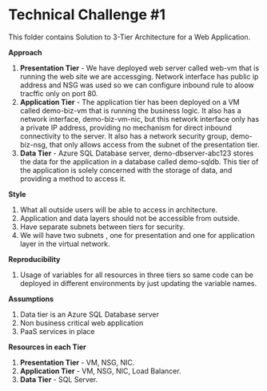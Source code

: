 # Technical Challenge #1
This folder contains Solution to 3-Tier Architecture for a Web Application.

**Approach**
1. **Presentation Tier** - We have deployed web server called web-vm that is running the web site we are accessging. Network interface has public ip address and NSG was used so we can configure inbound rule to aloow tracffic only on port 80.
2. **Application Tier** - The application tier has been deployed on a VM called demo-biz-vm that is running the business logic. It also has a network interface, demo-biz-vm-nic, but this network interface only has a private IP address, providing no mechanism for direct inbound connectivity to the server. It also has a network security group, demo-biz-nsg, that only allows access from the subnet of the presentation tier.
3. **Data Tier** - Azure SQL Database server, demo-dbserver-abc123 stores the data for the application in a database called demo-sqldb. This tier of the application is solely concerned with the storage of data, and providing a method to access it.


**Style**
1. What all outside users will be able to access in architecture.
2. Application and data layers should not be accessible from outside.
3. Have separate subnets between tiers for security.
4. We will have two subnets , one for presentation and one for application layer in the virtual network.


**Reproducibility**
1. Usage of variables for all resources in three tiers so same code can be deployed in different environments by just updating the variable names.


**Assumptions**
1. Data tier is an Azure SQL Database server
2. Non business critical web application
3. PaaS services in place


**Resources in each Tier**
1. **Presentation Tier** - VM, NSG, NIC.
2. **Application Tier**  - VM, NSG, NIC, Load Balancer.
3. **Data Tier** - SQL Server.
